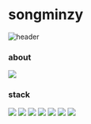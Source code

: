 # songminzy
![header](https://capsule-render.vercel.app/api?type=transparent&color=auto&height=220&section=header&text=songminzy's%20GitHub&fontSize=50&animation=scaleIn)


### about 
<a href="https://velog.io/@songminzy"><img src="https://img.shields.io/badge/velog-1DBF73?style=flat-square&logo=Vimeo&logoColor=white"/></a>
### stack
<img src="https://img.shields.io/badge/Javascript-F7DF1E?style=flat&logo=Javascript&logoColor=white"/></a>
<img src="https://img.shields.io/badge/jquery-0769AD?style=flat&logo=jquery&logoColor=white"/></a>
<img src="https://img.shields.io/badge/css3-1572B6?style=flat&logo=Css3&logoColor=white"/></a>
<img src="https://img.shields.io/badge/html5-E34F26?style=flat&logo=html5&logoColor=white"/></a> 
<img src="https://img.shields.io/badge/php-777BB4?style=flat&logo=php&logoColor=white"/></a>
<img src="https://img.shields.io/badge/mysql-4479A1?style=flat&logo=mysql&logoColor=white"/></a>
<img src="https://img.shields.io/badge/react-61DAFB?style=flat&logo=react&logoColor=white"/></a>
